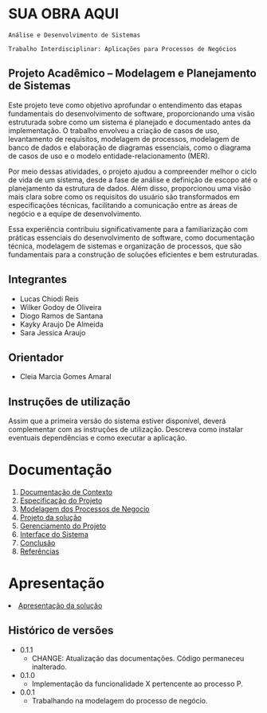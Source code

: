 # SUA OBRA AQUI

`Análise e Desenvolvimento de Sistemas`

`Trabalho Interdisciplinar: Aplicações para Processos de Negócios`



## Projeto Acadêmico – Modelagem e Planejamento de Sistemas

Este projeto teve como objetivo aprofundar o entendimento das etapas fundamentais do desenvolvimento de software, proporcionando uma visão estruturada sobre como um sistema é planejado e documentado antes da implementação. O trabalho envolveu a criação de casos de uso, levantamento de requisitos, modelagem de processos, modelagem de banco de dados e elaboração de diagramas essenciais, como o diagrama de casos de uso e o modelo entidade-relacionamento (MER).

Por meio dessas atividades, o projeto ajudou a compreender melhor o ciclo de vida de um sistema, desde a fase de análise e definição de escopo até o planejamento da estrutura de dados. Além disso, proporcionou uma visão mais clara sobre como os requisitos do usuário são transformados em especificações técnicas, facilitando a comunicação entre as áreas de negócio e a equipe de desenvolvimento.

Essa experiência contribuiu significativamente para a familiarização com práticas essenciais do desenvolvimento de software, como documentação técnica, modelagem de sistemas e organização de processos, que são fundamentais para a construção de soluções eficientes e bem estruturadas.

## Integrantes

* Lucas Chiodi Reis
* Wilker Godoy de Oliveira
* Diogo Ramos de Santana
* Kayky Araujo De Almeida
* Sara Jessica Araujo

## Orientador

* Cleia Marcia Gomes Amaral

## Instruções de utilização

Assim que a primeira versão do sistema estiver disponível, deverá complementar com as instruções de utilização. Descreva como instalar eventuais dependências e como executar a aplicação.

# Documentação

<ol>
<li><a href="docs/1-Contexto.md"> Documentação de Contexto</a></li>
<li><a href="docs/2-Especificação.md"> Especificação do Projeto</a></li>
<li><a href="docs/3-Modelagem-Processos-Negócio.md"> Modelagem dos Processos de Negocio</a></li>
<li><a href="docs/4-Projeto-Solucao.md"> Projeto da solução</a></li>
<li><a href="docs/5-Gerenciamento-Projeto.md"> Gerenciamento do Projeto</a></li>
<li><a href="docs/6-Interface-Sistema.md"> Interface do Sistema</a></li>
<li><a href="docs/7-Conclusão.md"> Conclusão</a></li>
<li><a href="docs/8-Referências.md"> Referências</a></li>
</ol>


# Apresentação

<li><a href="presentation/README.md"> Apresentação da solução</a></li>


## Histórico de versões

* 0.1.1
    * CHANGE: Atualização das documentações. Código permaneceu inalterado.
* 0.1.0
    * Implementação da funcionalidade X pertencente ao processo P.
* 0.0.1
    * Trabalhando na modelagem do processo de negócio.

